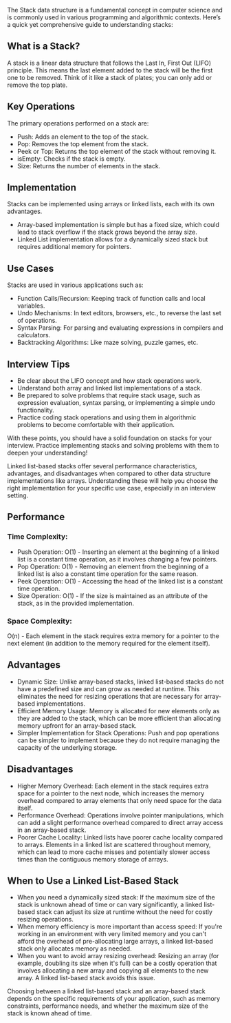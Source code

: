 The Stack data structure is a fundamental concept in computer science and is commonly used in various programming and algorithmic contexts. Here’s a quick yet comprehensive guide to understanding stacks:

## What is a Stack?

A stack is a linear data structure that follows the Last In, First Out (LIFO) principle. This means the last element added to the stack will be the first one to be removed. Think of it like a stack of plates; you can only add or remove the top plate.

## Key Operations

The primary operations performed on a stack are:

- Push: Adds an element to the top of the stack.
- Pop: Removes the top element from the stack.
- Peek or Top: Returns the top element of the stack without removing it.
- isEmpty: Checks if the stack is empty.
- Size: Returns the number of elements in the stack.

## Implementation

Stacks can be implemented using arrays or linked lists, each with its own advantages.

- Array-based implementation is simple but has a fixed size, which could lead to stack overflow if the stack grows beyond the array size.
- Linked List implementation allows for a dynamically sized stack but requires additional memory for pointers.

## Use Cases

Stacks are used in various applications such as:

- Function Calls/Recursion: Keeping track of function calls and local variables.
- Undo Mechanisms: In text editors, browsers, etc., to reverse the last set of operations.
- Syntax Parsing: For parsing and evaluating expressions in compilers and calculators.
- Backtracking Algorithms: Like maze solving, puzzle games, etc.

## Interview Tips

- Be clear about the LIFO concept and how stack operations work.
- Understand both array and linked list implementations of a stack.
- Be prepared to solve problems that require stack usage, such as expression evaluation, syntax parsing, or implementing a simple undo functionality.
- Practice coding stack operations and using them in algorithmic problems to become comfortable with their application.

With these points, you should have a solid foundation on stacks for your interview. Practice implementing stacks and solving problems with them to deepen your understanding!

Linked list-based stacks offer several performance characteristics, advantages, and disadvantages when compared to other data structure implementations like arrays. Understanding these will help you choose the right implementation for your specific use case, especially in an interview setting.

## Performance

### Time Complexity:

- Push Operation: O(1) - Inserting an element at the beginning of a linked list is a constant time operation, as it involves changing a few pointers.
- Pop Operation: O(1) - Removing an element from the beginning of a linked list is also a constant time operation for the same reason.
- Peek Operation: O(1) - Accessing the head of the linked list is a constant time operation.
- Size Operation: O(1) - If the size is maintained as an attribute of the stack, as in the provided implementation.

### Space Complexity: 

O(n) - Each element in the stack requires extra memory for a pointer to the next element (in addition to the memory required for the element itself).

## Advantages

- Dynamic Size: Unlike array-based stacks, linked list-based stacks do not have a predefined size and can grow as needed at runtime. This eliminates the need for resizing operations that are necessary for array-based implementations.
- Efficient Memory Usage: Memory is allocated for new elements only as they are added to the stack, which can be more efficient than allocating memory upfront for an array-based stack.
- Simpler Implementation for Stack Operations: Push and pop operations can be simpler to implement because they do not require managing the capacity of the underlying storage.

## Disadvantages

- Higher Memory Overhead: Each element in the stack requires extra space for a pointer to the next node, which increases the memory overhead compared to array elements that only need space for the data itself.
- Performance Overhead: Operations involve pointer manipulations, which can add a slight performance overhead compared to direct array access in an array-based stack.
- Poorer Cache Locality: Linked lists have poorer cache locality compared to arrays. Elements in a linked list are scattered throughout memory, which can lead to more cache misses and potentially slower access times than the contiguous memory storage of arrays.

## When to Use a Linked List-Based Stack

- When you need a dynamically sized stack: If the maximum size of the stack is unknown ahead of time or can vary significantly, a linked list-based stack can adjust its size at runtime without the need for costly resizing operations.
- When memory efficiency is more important than access speed: If you're working in an environment with very limited memory and you can't afford the overhead of pre-allocating large arrays, a linked list-based stack only allocates memory as needed.
- When you want to avoid array resizing overhead: Resizing an array (for example, doubling its size when it's full) can be a costly operation that involves allocating a new array and copying all elements to the new array. A linked list-based stack avoids this issue.

Choosing between a linked list-based stack and an array-based stack depends on the specific requirements of your application, such as memory constraints, performance needs, and whether the maximum size of the stack is known ahead of time.